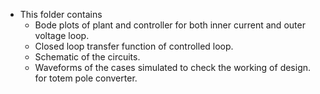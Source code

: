 - This folder contains
    - Bode plots of plant and controller for both inner current and outer voltage loop.
    - Closed loop transfer function of controlled loop.
    - Schematic of the circuits.
    - Waveforms of the cases simulated to check the working of design.
for totem pole converter.

